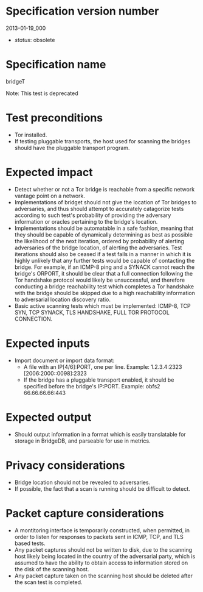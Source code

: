 # Specification version number

2013-01-19_000

* _status_: obsolete

# Specification name

bridgeT

Note: This test is deprecated

# Test preconditions

  * Tor installed.
  * If testing pluggable transports, the host used for scanning the bridges
    should have the pluggable transport program.

# Expected impact

  * Detect whether or not a Tor bridge is reachable from a specific network
    vantage point on a network.
  * Implementations of bridget should not give the location of Tor bridges to
    adversaries, and thus should attempt to accurately catagorize tests
    according to such test's probability of providing the adversary
    information or oracles pertaining to the bridge's location.
  * Implementations should be automatable in a safe fashion, meaning that they
    should be capable of dynamically determining as best as possible the
    likelihood of the next iteration, ordered by probability of alerting
    adversaries of the bridge location, of alerting the adversaries. Test
    iterations should also be ceased if a test fails in a manner in which it
    is highly unlikely that any further tests would be capable of contacting
    the bridge. For example, if an ICMP-8 ping and a SYNACK cannot reach the
    bridge's ORPORT, it should be clear that a full connection following the
    Tor handshake protocol would likely be unsuccessful, and therefore
    conducting a bridge reachability test which completes a Tor handshake with
    the bridge should be skipped due to a high reachability information to
    adversarial location discovery ratio.
  * Basic active scanning tests which must be implemented: ICMP-8, TCP SYN,
    TCP SYNACK, TLS HANDSHAKE, FULL TOR PROTOCOL CONNECTION.

# Expected inputs

  * Import document or import data format:
    * A file with an IP[4/6]:PORT, one per line.
      Example:
            1.2.3.4:2323
            [2006:2000::0098]:2323
    * If the bridge has a pluggable transport enabled, it should be specified
      before the bridge's IP:PORT. Example:
            obfs2 66.66.66.66:443

# Expected output

  * Should output information in a format which is easily translatable for
    storage in BridgeDB, and parseable for use in metrics.

# Privacy considerations

  * Bridge location should not be revealed to adversaries.
  * If possible, the fact that a scan is running should be difficult to detect.

# Packet capture considerations

  * A montitoring interface is temporarily constructed, when permitted, in
    order to listen for responses to packets sent in ICMP, TCP, and TLS based
    tests.
  * Any packet captures should not be written to disk, due to the scanning
    host likely being located in the country of the adversarial party, which
    is assumed to have the ability to obtain access to information stored on
    the disk of the scanning host.
  * Any packet capture taken on the scanning host should be deleted after the
    scan test is completed.
